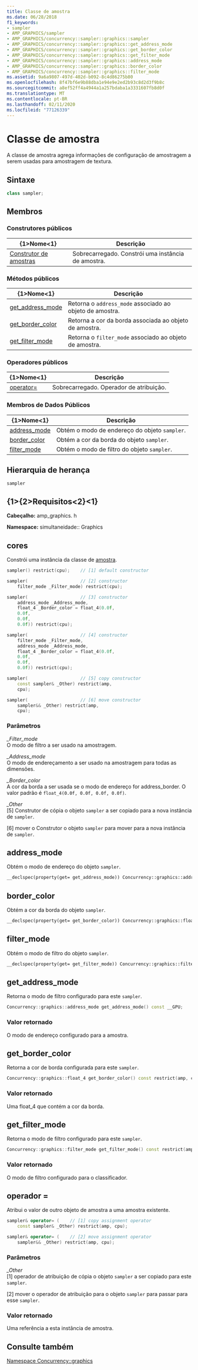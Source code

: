 ```yaml
---
title: Classe de amostra
ms.date: 06/28/2018
f1_keywords:
- sampler
- AMP_GRAPHICS/sampler
- AMP_GRAPHICS/concurrency::sampler::graphics::sampler
- AMP_GRAPHICS/concurrency::sampler::graphics::get_address_mode
- AMP_GRAPHICS/concurrency::sampler::graphics::get_border_color
- AMP_GRAPHICS/concurrency::sampler::graphics::get_filter_mode
- AMP_GRAPHICS/concurrency::sampler::graphics::address_mode
- AMP_GRAPHICS/concurrency::sampler::graphics::border_color
- AMP_GRAPHICS/concurrency::sampler::graphics::filter_mode
ms.assetid: 9a6a9807-497d-402d-b092-8c4d86275b80
ms.openlocfilehash: 8f47bf6e9b88dba1e94e9e2ed2b93c8d2d3f9b8c
ms.sourcegitcommit: a8ef52ff4a4944a1a257bdaba1a3331607fb8d0f
ms.translationtype: MT
ms.contentlocale: pt-BR
ms.lasthandoff: 02/11/2020
ms.locfileid: "77126339"
---
```

# <a name="sampler-class"></a>Classe de amostra

A classe de amostra agrega informações de configuração de amostragem a serem usadas para amostragem de textura.

## <a name="syntax"></a>Sintaxe

```cpp
class sampler;
```

## <a name="members"></a>Membros

### <a name="public-constructors"></a>Construtores públicos

|{1&gt;Nome&lt;1}|Descrição|
|----------|-----------------|
|[Construtor de amostras](#ctor)|Sobrecarregado. Constrói uma instância de amostra.|

### <a name="public-methods"></a>Métodos públicos

|{1&gt;Nome&lt;1}|Descrição|
|----------|-----------------|
|[get_address_mode](#get_address_mode)|Retorna o `address_mode` associado ao objeto de amostra.|
|[get_border_color](#get_border_color)|Retorna a cor da borda associada ao objeto de amostra.|
|[get_filter_mode](#get_filter_mode)|Retorna o `filter_mode` associado ao objeto de amostra.|

### <a name="public-operators"></a>Operadores públicos

|{1&gt;Nome&lt;1}|Descrição|
|----------|-----------------|
|[operator=](#operator_eq)|Sobrecarregado. Operador de atribuição.|

### <a name="public-data-members"></a>Membros de Dados Públicos

|{1&gt;Nome&lt;1}|Descrição|
|----------|-----------------|
|[address_mode](#address_mode)|Obtém o modo de endereço do objeto `sampler`.|
|[border_color](#border_color)|Obtém a cor da borda do objeto `sampler`.|
|[filter_mode](#filter_mode)|Obtém o modo de filtro do objeto `sampler`.|

## <a name="inheritance-hierarchy"></a>Hierarquia de herança

`sampler`

## <a name="requirements"></a>{1&gt;{2&gt;Requisitos&lt;2}&lt;1}

**Cabeçalho:** amp_graphics. h

**Namespace:** simultaneidade:: Graphics

## <a name="ctor"></a>cores

Constrói uma instância da classe de [amostra](sampler-class.md).

```cpp
sampler() restrict(cpu);    // [1] default constructor

sampler(                    // [2] constructor
    filter_mode _Filter_mode) restrict(cpu);

sampler(                    // [3] constructor
    address_mode _Address_mode,
    float_4 _Border_color = float_4(0.0f,
    0.0f,
    0.0f,
    0.0f)) restrict(cpu);

sampler(                    // [4] constructor
    filter_mode _Filter_mode,
    address_mode _Address_mode,
    float_4 _Border_color = float_4(0.0f,
    0.0f,
    0.0f,
    0.0f)) restrict(cpu);

sampler(                    // [5] copy constructor
    const sampler& _Other) restrict(amp,
    cpu);

sampler(                    // [6] move constructor
    sampler&& _Other) restrict(amp,
    cpu);
```

### <a name="parameters"></a>Parâmetros

*_Filter_mode*<br/>
O modo de filtro a ser usado na amostragem.

*_Address_mode*<br/>
O modo de endereçamento a ser usado na amostragem para todas as dimensões.

*_Border_color*<br/>
A cor da borda a ser usada se o modo de endereço for address_border. O valor padrão é `float_4(0.0f, 0.0f, 0.0f, 0.0f)`.

*_Other*<br/>
[5] Construtor de cópia o objeto `sampler` a ser copiado para a nova instância de `sampler`.

[6] mover o Construtor o objeto `sampler` para mover para a nova instância de `sampler`.

## <a name="address_mode"></a>address_mode

Obtém o modo de endereço do objeto `sampler`.

```cpp
__declspec(property(get= get_address_mode)) Concurrency::graphics::address_mode address_mode;
```

## <a name="border_color"></a>border_color

Obtém a cor da borda do objeto `sampler`.

```cpp
__declspec(property(get= get_border_color)) Concurrency::graphics::float_4 border_color;
```

## <a name="filter_mode"></a>filter_mode

Obtém o modo de filtro do objeto `sampler`.

```cpp
__declspec(property(get= get_filter_mode)) Concurrency::graphics::filter_mode filter_mode;
```

## <a name="get_address_mode"></a>get_address_mode

Retorna o modo de filtro configurado para este `sampler`.

```cpp
Concurrency::graphics::address_mode get_address_mode() const __GPU;
```

### <a name="return-value"></a>Valor retornado

O modo de endereço configurado para a amostra.

## <a name="get_border_color"></a>get_border_color

Retorna a cor de borda configurada para este `sampler`.

```cpp
Concurrency::graphics::float_4 get_border_color() const restrict(amp, cpu);
```

### <a name="return-value"></a>Valor retornado

Uma float_4 que contém a cor da borda.

## <a name="get_filter_mode"></a>get_filter_mode

Retorna o modo de filtro configurado para este `sampler`.

```cpp
Concurrency::graphics::filter_mode get_filter_mode() const restrict(amp, cpu);
```

### <a name="return-value"></a>Valor retornado

O modo de filtro configurado para o classificador.

## <a name="operator_eq"></a>operador =

Atribui o valor de outro objeto de amostra a uma amostra existente.

```cpp
sampler& operator= (    // [1] copy assignment operator
    const sampler& _Other) restrict(amp, cpu);

sampler& operator= (    // [2] move assignment operator
    sampler&& _Other) restrict(amp, cpu);
```

### <a name="parameters"></a>Parâmetros

*_Other*<br/>
[1] operador de atribuição de cópia o objeto `sampler` a ser copiado para este `sampler`.

[2] mover o operador de atribuição para o objeto `sampler` para passar para esse `sampler`.

### <a name="return-value"></a>Valor retornado

Uma referência a esta instância de amostra.

## <a name="see-also"></a>Consulte também

[Namespace Concurrency::graphics](concurrency-graphics-namespace.md)
